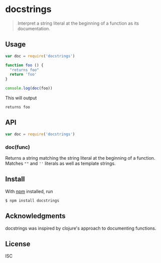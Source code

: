 # docstrings

> Interpret a string literal at the beginning of a function as its
> documentation.


## Usage

```js
var doc = require('docstrings')

function foo () {
  "returns foo"
  return 'foo'
}

console.log(doc(foo))
```

This will output

```
returns foo
```

## API

```js
var doc = require('docstrings')
```

### doc(func)

Returns a string matching the string literal at the beginning of a function.
Matches `""` and `''` literals as well as template strings.

## Install

With [npm](https://npmjs.org/) installed, run

```
$ npm install docstrings
```

## Acknowledgments

docstrings was inspired by clojure's approach to documenting functions.

## License

ISC

